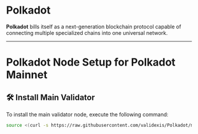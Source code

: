 # Polkadot

**Polkadot** bills itself as a next-generation blockchain protocol capable of connecting multiple specialized chains into one universal network.

---

<div>
<h1 align="left" style="display: flex;">Polkadot Node Setup for Polkadot Mainnet</h1>
</div>

## 🛠️ Install Main Validator
To install the main validator node, execute the following command:

~~~bash
source <(curl -s https://raw.githubusercontent.com/validexis/Polkadot/main/installmain.sh)
~~~
